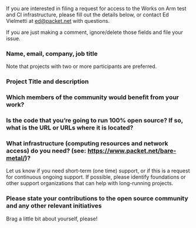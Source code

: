 If you are interested in filing a request for access to the Works on Arm test and 
CI infrastructure, please fill out the details below, or contact Ed Vielmetti at ed@packet.net with questions.

If you are just making a comment, ignore/delete those fields and file your issue.

### Name, email, company, job title

Note that projects with two or more participants are preferred.

### Project Title and description

### Which members of the community would benefit from your work?

### Is the code that you’re going to run 100% open source? If so, what is the URL or URLs where it is located?

### What infrastructure (computing resources and network access) do you need? (see: https://www.packet.net/bare-metal/)?

Let us know if you need short-term (one time) support, or if this is a request for
continuous ongoing support. If possible, please identify foundations or other
support organizations that can help with long-running projects.

### Please state your contributions to the open source community and any other relevant initiatives

Brag a little bit about yourself, please!
